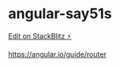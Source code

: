 # angular-say51s

[Edit on StackBlitz ⚡️](https://stackblitz.com/edit/angular-say51s)

https://angular.io/guide/router